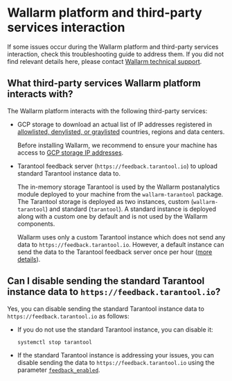 # Wallarm platform and third-party services interaction

If some issues occur during the Wallarm platform and third-party services interaction, check this troubleshooting guide to address them. If you did not find relevant details here, please contact [Wallarm technical support](mailto:support@wallarm.com).

## What third-party services Wallarm platform interacts with?

The Wallarm platform interacts with the following third-party services:

* GCP storage to download an actual list of IP addresses registered in [allowlisted, denylisted, or graylisted](../user-guides/ip-lists/overview.md) countries, regions and data centers.

    Before installing Wallarm, we recommend to ensure your machine has access to [GCP storage IP addresses](https://www.gstatic.com/ipranges/goog.json).
* Tarantool feedback server (`https://feedback.tarantool.io`) to upload standard Tarantool instance data to.

    The in-memory storage Tarantool is used by the Wallarm postanalytics module deployed to your machine from the `wallarm-tarantool` package. The Tarantool storage is deployed as two instances, custom (`wallarm-tarantool`) and standard (`tarantool`). A standard instance is deployed along with a custom one by default and is not used by the Wallarm components.
    
    Wallarm uses only a custom Tarantool instance which does not send any data to `https://feedback.tarantool.io`. However, a default instance can send the data to the Tarantool feedback server once per hour ([more details](https://www.tarantool.io/en/doc/latest/reference/configuration/#feedback)).

## Can I disable sending the standard Tarantool instance data to `https://feedback.tarantool.io`?

Yes, you can disable sending the standard Tarantool instance data to `https://feedback.tarantool.io` as follows:

* If you do not use the standard Tarantool instance, you can disable it:

    ```bash
    systemctl stop tarantool
    ```
* If the standard Tarantool instance is addressing your issues, you can disable sending the data to `https://feedback.tarantool.io` using the parameter [`feedback_enabled`](https://www.tarantool.io/en/doc/latest/reference/configuration/#cfg-logging-feedback-enabled).
